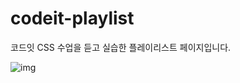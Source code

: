# codeit-playlist

코드잇 CSS 수업을 듣고 실습한 플레이리스트 페이지입니다.

![img](https://user-images.githubusercontent.com/52486921/236294445-7515080a-8609-4747-9b36-e6f30e4dcbb6.png)
